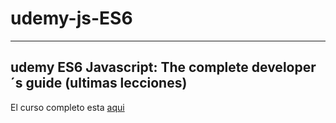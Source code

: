 # udemy-js-ES6
***
## udemy ES6 Javascript: The complete developer´s guide (ultimas lecciones)
El curso completo esta [aqui](https://www.udemy.com/course/javascript-es6-tutorial/) 
